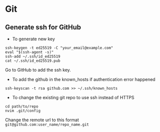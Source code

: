 # Git

## Generate ssh for GitHub

- To generate new key

```shell
ssh-keygen -t ed25519 -C "your_email@example.com"
eval "$(ssh-agent -s)"
ssh-add ~/.ssh/id_ed25519
cat ~/.ssh/id_ed25519.pub
```

Go to GitHub to add the ssh key.

- To add the github in the known_hosts if authentication error happened

```shell
ssh-keyscan -t rsa github.com >> ~/.ssh/known_hosts
```

- To change the existing git repo to use ssh instead of HTTPS

```shell
cd path/to/repo
nvim .git/config
```

Change the remote url to this format `git@github.com:user_name/repo_name.git`

